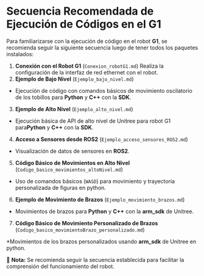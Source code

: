 # **Secuencia Recomendada de Ejecución de Códigos en el G1**

Para familiarizarse con la ejecución de código en el robot **G1**, se recomienda seguir la siguiente secuencia luego de tener todos los paquetes instalados:

1. **Conexión con el Robot G1** (`Conexion_robotG1.md`) 
   Realiza la configuración de la interfaz de red ethernet con el robot.
2. **Ejemplo de Bajo Nivel** (`Ejemplo_bajo_nivel.md`)

* Ejecución de código con comandos básicos de movimiento oscilatorio de los tobillos para **Python** y **C++** con la **SDK**.

3. **Ejemplo de Alto Nivel** (`Ejemplo_alto_nivel.md`)

* Ejecución básica de API de alto nivel de Unitree para robot G1 para**Python** y **C++** con la **SDK**.

4. **Acceso a Sensores desde ROS2** (`Ejemplo_acceso_sensores_ROS2.md`)

* Visualización de datos de sensores en **ROS2**.

5. **Código Básico de Movimientos en Alto Nivel** (`Codigo_basico_movimientos_altoNivel.md`)

* Uso de comandos básicos (`WASD`) para movimiento y trayectoria personalizada de figuras en python.

6. **Ejemplo de Movimiento de Brazos** (`Ejemplo_movimiento_brazos.md`)

* Movimientos de brazos para **Python** y **C++** con la **arm\_sdk** de Unitree.

7. **Código Básico de Movimiento Personalizado de Brazos** (`Codigo_basico_movimientoBrazo_personalizado.md`)

*Movimientos de los brazos personalizados usando **arm_sdk** de Unitree en python.

📌 **Nota:** Se recomienda seguir la secuencia establecida para facilitar la comprensión del funcionamiento del robot.

